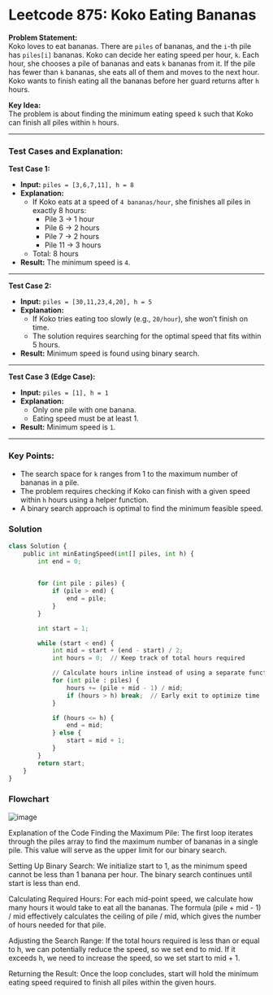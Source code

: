 # **Leetcode 875: Koko Eating Bananas**  

**Problem Statement:**  
Koko loves to eat bananas. There are `piles` of bananas, and the `i`-th pile has `piles[i]` bananas. Koko can decide her eating speed per hour, `k`. Each hour, she chooses a pile of bananas and eats `k` bananas from it. If the pile has fewer than `k` bananas, she eats all of them and moves to the next hour. Koko wants to finish eating all the bananas before her guard returns after `h` hours.  

**Key Idea:**  
The problem is about finding the minimum eating speed `k` such that Koko can finish all piles within `h` hours.  

---

### **Test Cases and Explanation:**

**Test Case 1:**  
- **Input:** `piles = [3,6,7,11], h = 8`  
- **Explanation:**  
  - If Koko eats at a speed of `4 bananas/hour`, she finishes all piles in exactly 8 hours:  
    - Pile 3 → 1 hour  
    - Pile 6 → 2 hours  
    - Pile 7 → 2 hours  
    - Pile 11 → 3 hours  
  - Total: 8 hours  
- **Result:** The minimum speed is `4`.

---

**Test Case 2:**  
- **Input:** `piles = [30,11,23,4,20], h = 5`  
- **Explanation:**  
  - If Koko tries eating too slowly (e.g., `20/hour`), she won’t finish on time.  
  - The solution requires searching for the optimal speed that fits within 5 hours.  
- **Result:** Minimum speed is found using binary search.

---

**Test Case 3 (Edge Case):**  
- **Input:** `piles = [1], h = 1`  
- **Explanation:**  
  - Only one pile with one banana.  
  - Eating speed must be at least 1.  
- **Result:** Minimum speed is `1`.

---

### **Key Points:**  
- The search space for `k` ranges from 1 to the maximum number of bananas in a pile.  
- The problem requires checking if Koko can finish with a given speed within `h` hours using a helper function.  
- A binary search approach is optimal to find the minimum feasible speed.  

### Solution

```python
class Solution {
    public int minEatingSpeed(int[] piles, int h) {
        int end = 0;

       
        for (int pile : piles) {
            if (pile > end) {
                end = pile;
            }
        }

        int start = 1;

        while (start < end) {
            int mid = start + (end - start) / 2;
            int hours = 0;  // Keep track of total hours required

            // Calculate hours inline instead of using a separate function
            for (int pile : piles) {
                hours += (pile + mid - 1) / mid;  
                if (hours > h) break;  // Early exit to optimize time
            }

            if (hours <= h) {
                end = mid; 
            } else {
                start = mid + 1;  
            }
        }
        return start;  
    }
}
```

### Flowchart

![image](https://github.com/user-attachments/assets/71ceb2dd-037a-442c-97ba-01ec11c23ad1)


Explanation of the Code
Finding the Maximum Pile: The first loop iterates through the piles array to find the maximum number of bananas in a single pile. This value will serve as the upper limit for our binary search.

Setting Up Binary Search: We initialize start to 1, as the minimum speed cannot be less than 1 banana per hour. The binary search continues until start is less than end.

Calculating Required Hours: For each mid-point speed, we calculate how many hours it would take to eat all the bananas. The formula (pile + mid - 1) / mid effectively calculates the ceiling of pile / mid, which gives the number of hours needed for that pile.

Adjusting the Search Range: If the total hours required is less than or equal to h, we can potentially reduce the speed, so we set end to mid. If it exceeds h, we need to increase the speed, so we set start to mid + 1.

Returning the Result: Once the loop concludes, start will hold the minimum eating speed required to finish all piles within the given hours.
